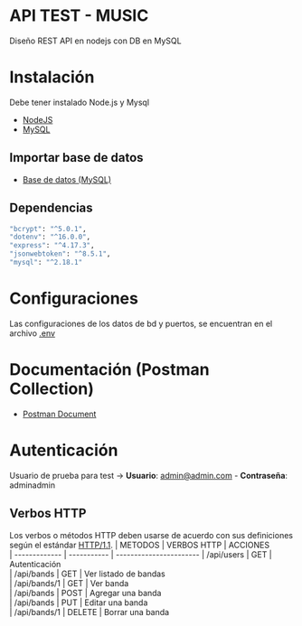 # API TEST - MUSIC

Diseño REST API en nodejs con DB en MySQL

# Instalación
Debe tener instalado Node.js y Mysql

* [NodeJS](https://nodejs.org/es/download/)
* [MySQL](https://dev.mysql.com/downloads/installer/)

## Importar base de datos
* [Base de datos (MySQL)](/db/edge-test.sql)

## Dependencias
```bash
"bcrypt": "^5.0.1",
"dotenv": "^16.0.0",
"express": "^4.17.3",
"jsonwebtoken": "^8.5.1",
"mysql": "^2.18.1"
```

# Configuraciones
Las configuraciones de los datos de bd y puertos, se encuentran en el archivo [.env](/.env)

# Documentación (Postman Collection)
* [Postman Document](https://documenter.getpostman.com/view/7658959/UVkmQH22)

# Autenticación

Usuario de prueba para test -> **Usuario**: admin@admin.com - **Contraseña**: adminadmin


## Verbos HTTP

Los verbos o métodos HTTP deben usarse de acuerdo con sus definiciones según el estándar [HTTP/1.1](http://www.w3.org/Protocols/rfc2616/rfc2616-sec9.html).
| METODOS       | VERBOS HTTP | ACCIONES       
| ------------- | ----------- | -----------------------
| /api/users    | GET         | Autenticación          
| /api/bands    | GET         | Ver listado de bandas  
| /api/bands/1  | GET         | Ver banda              
| /api/bands    | POST        | Agregar una banda      
| /api/bands    | PUT         | Editar una banda       
| /api/bands/1  | DELETE      | Borrar una banda       
